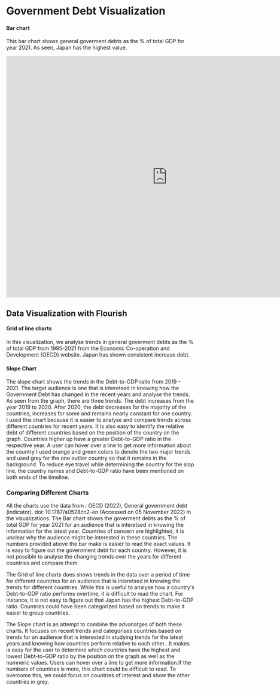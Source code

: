 # Government Debt Visualization


#### Bar chart
This bar chart shows general goverment debts as the % of total GDP for year 2021. As seen, Japan has the highest value.
<iframe src="https://data.oecd.org/chart/6S9j" width="860" height="645" style="border: 0" mozallowfullscreen="true" webkitallowfullscreen="true" allowfullscreen="true"><a href="https://data.oecd.org/chart/6S9j" target="_blank">OECD Chart: General government debt, Total, % of GDP, Annual, 2020</a></iframe>



## Data Visualization with Flourish
#### Grid of line charts
In this visualization, we analyse trends in general goverment debts as the % of total GDP from 1995-2021 from the Economic Co-operation and Development (OECD) website. Japan has shown consistent increase debt.
<div class="flourish-embed flourish-chart" data-src="visualisation/11711168"><script src="https://public.flourish.studio/resources/embed.js"></script></div>


#### Slope Chart
The slope chart shows the trends in the Debt-to-GDP ratio from 2019 - 2021. The target audience is one that is interetsed in knowing how the Government Debt has changed in the recent years and analyse the trends. As seen from the graph, there are three trends. The debt increases from the year 2019 to 2020. After 2020, the debt decreases for the majority of the countries, increases for some and remains nearly constant for one country. I used this chart because it is easier to analyse and compare trends across different countries for recent years. It is also easy to identify the relative debt of different countries based on the position of the country on the graph. Countries higher up have a greater Debt-to-GDP ratio in the respective year. A user can hover over a line to get more information about the country
I used orange and green colors to denote the two major trends and used grey for the one outlier country so that it remains in the background. To reduce eye travel while determining the country for the slop line, the country names and Debt-to-GDP ratio have been mentioned on both ends of the timeline.
<div class="flourish-embed flourish-slope" data-src="visualisation/11712865"><script src="https://public.flourish.studio/resources/embed.js"></script></div>


### Comparing Different Charts
All the charts use the data from : OECD (2022), General government debt (indicator). doi: 10.1787/a0528cc2-en (Accessed on 05 November 2022)  in the visualizations.
The Bar chart shows the goverment debts as the % of total GDP for year 2021 for an audience that is interetsed in knowing the information for the latest year. Countries of concern are highlighted, it is unclear why the audience might be interested in these countries. The numbers provided above the bar make is easier to read the exact values. It is easy to figure out the government debt for each country. However, it is not possible to analyse the changing trends over the years for different countries and compare them.

The Grid of line charts does shows trends in the data over a period of time for different countries for an audience that is interetsed in knowing the trends for different countries. While this is useful to analyse how a country's Debt-to-GDP ratio performs overtime, it is difficult to read the chart. For instance, it is not easy to figure out that Japan has the highest Debt-to-GDP ratio. Countries could have been categorized based on trends to make it easier to group countries.

The Slope chart is an attempt to combine the advanatges of both these charts. It focuses on recent trends and categorises countries based on trends for an audience that is interested in studying trends for the latest years and knowing how countries perform relative to each other.. It makes is easy for the user to determine which countries have the highest and lowest Debt-to-GDP ratio by the position on the graph as well as the numneric values. Users can hover over a line to get more information.If the numbers of countries is more, this chart could be difficult to read. To overcome this, we could focus on countries of interest and show the other countries in grey.


